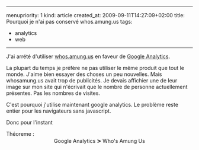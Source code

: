 ----- 
menupriority:   1
kind:           article
created_at:           2009-09-11T14:27:09+02:00
title: Pourquoi je n'ai pas conservé whos.amung.us
tags:
  - analytics
  - web
-----

J'ai arrété d'utiliser [whos.amung.us](http://whos.amung.us) en faveur de [Google Analytics](http://www.google.com/analytics).

La plupart du temps je préfère ne pas utiliser le même produit que tout le monde. J'aime bien essayer des choses un peu nouvelles. Mais whosamung.us avait trop de publicités. Je devais affichier une de leur image sur mon site qui n'écrivait que le nombre de personne actuellement présentes. Pas les nombres de visites.

C'est pourquoi j'utilise maintenant google analytics. Le problème reste entier pour les navigateurs sans javascript.

Donc pour l'instant
<div class="encadre">
Théoreme :<br/>
<center>
Google Analytics <big><strong>&gt;</strong></big> Who's Amung Us
<center></div>
